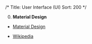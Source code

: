 /*
Title: User Interface (UI)
Sort: 200
*/

0. **Material Design**

  * [Material Design](https://material.io/guidelines/)

  * [Wikipedia](https://en.wikipedia.org/wiki/Material_Design)
